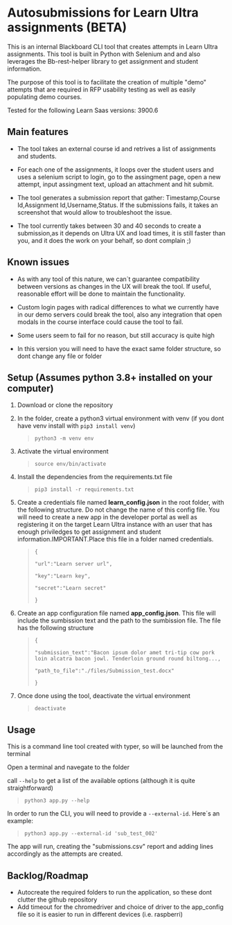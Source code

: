 # Autosubmissions for Learn Ultra assignments (BETA)

This is an internal Blackboard CLI tool that creates attempts in Learn Ultra assignments. This tool is built in Python with Selenium and and also leverages the Bb-rest-helper library to get assignment and student information.

The purpose of this tool is to facilitate the creation of multiple "demo" attempts that are required in RFP usability testing as well as easily populating demo courses.

Tested for the following Learn Saas versions: 3900.6

## Main features

- The tool takes an external course id and retrives a list of assignments and students.

- For each one of the assignments, it loops over the student users and uses a selenium script to login, go to the assingment page, open a new attempt, input assingment text, upload an attachment and hit submit.

- The tool generates a submission report that gather: Timestamp,Course Id,Assignment Id,Username,Status. If the submissions fails, it takes an screenshot that would allow to troubleshoot the issue.

- The tool currently takes between 30 and 40 seconds to create a submission,as it depends on Ultra UX and load times, it is still faster than you, and it does the work on your behalf, so dont complain ;)

## Known issues

- As with any tool of this nature, we can´t guarantee compatibility between versions as changes in the UX will break the tool. If useful, reasonable effort will be done to maintain the functionality.

- Custom login pages with radical differences to what we currently have in our demo servers could break the tool, also any integration that open modals in the course interface could cause the tool to fail.

- Some users seem to fail for no reason, but still accuracy is quite high

- In this version you will need to have the exact same folder structure, so dont change any file or folder

## Setup (Assumes python 3.8+ installed on your computer)

1. Download or clone the repository
2. In the folder, create a python3 virtual environment with venv (if you dont have venv install with `pip3 install venv`)

    >`python3 -m venv env`

3. Activate the virtual environment

    >`source env/bin/activate`

4. Install the dependencies from the requirements.txt file

    >`pip3 install -r requirements.txt`

5. Create a credentials file named **learn_config.json** in the root folder, with the following structure. Do not change the name of this config file. You will need to create a new app in the developer portal as well as registering it on the target Learn Ultra instance with an user that has enough priviledges to get assignment and student information.IMPORTANT.Place this file in a folder named credentials.

    >`{`
    >
    >`"url":"Learn server url",`
    >
    >`"key":"Learn key",`
    >
    >`"secret":"Learn secret"`
    >
    >`}`

6. Create an app configuration file named **app_config.json**. This file will include the sumbission text and the path to the sumbission file. The file has the following structure

    >`{`
    >
    > `"submission_text":"Bacon ipsum dolor amet tri-tip cow pork loin alcatra bacon jowl. Tenderloin ground round biltong...,`
    >
    > `"path_to_file":"./files/Submission_test.docx"`
    >
    >`}`

7. Once done using the tool, deactivate the virtual environment

    >`deactivate`

## Usage

This is a command line tool created with typer, so will be launched from the terminal

Open a terminal and navegate to the folder

call `--help` to get a list of the available options (although it is quite straightforward)

>`python3 app.py --help`

In order to run the CLI, you will need to provide a `--external-id`. Here´s an example:

>`python3 app.py --external-id 'sub_test_002'`

The app will run, creating the "submissions.csv" report and adding lines accordingly as the attempts are created.

## Backlog/Roadmap

- Autocreate the required folders to run the application, so these dont clutter the github repository
- Add timeout for the chromedriver and choice of driver to the app_config file so it is easier to run in different devices (i.e. raspberri)
